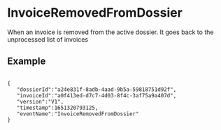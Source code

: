 # InvoiceRemovedFromDossier
When an invoice is removed from the active dossier. It goes back to the unprocessed list of invoices

## Example

```

{
   "dossierId":"a24e831f-8adb-4aad-9b5a-59818751d92f",
   "invoiceId":"a0f413ed-d7c7-4d03-8f4c-3af75a9a407d",
   "version":"V1",
   "timestamp":1651320793125,
   "eventName":"InvoiceRemovedFromDossier"
}
    
```